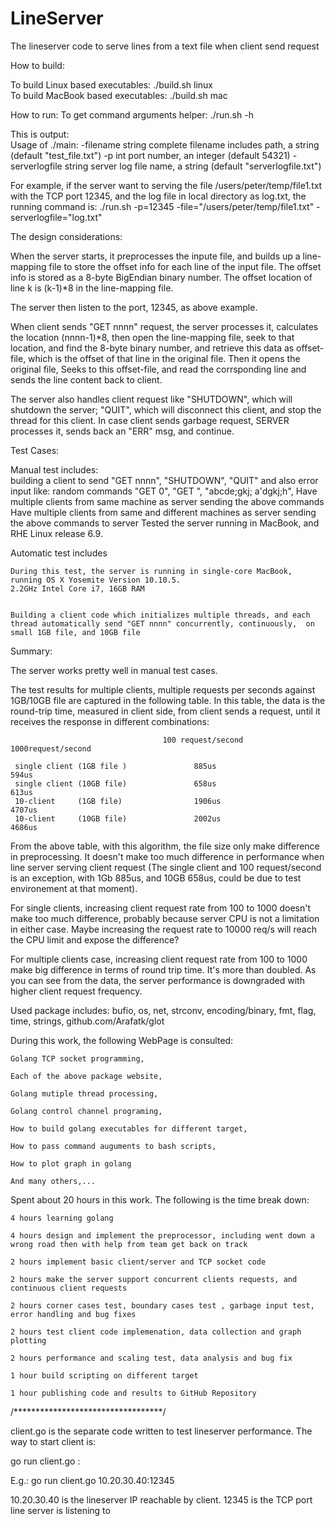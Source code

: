 # LineServer
The lineserver code to serve lines from a text file when client send request

How to build:

To build Linux based executables:
    ./build.sh linux   
To build MacBook based executables:
    ./build.sh  mac
    
How to run:
To get command arguments helper:
    ./run.sh -h

This is output:    
Usage of ./main:
  -filename string
    	complete filename includes path, a string (default "test_file.txt")
  -p int
    	port number, an integer (default 54321)
  -serverlogfile string
    		 server log file name, a string (default "serverlogfile.txt")

For example, if the server want to serving the file /users/peter/temp/file1.txt with the TCP port 12345, and the log file in local directory as log.txt,  the running command is:
    ./run.sh  -p=12345 -file="/users/peter/temp/file1.txt" -serverlogfile="log.txt"
    
The design considerations:

When the server starts, it preprocesses the inpute file, and builds up a line-mapping file to store the offset info for each line of the input file.  The offset info is stored as a 8-byte BigEndian binary number. The offset location of line k is (k-1)*8 in the line-mapping file.

The server then listen to the port, 12345, as above example. 

When client sends "GET nnnn" request, the server processes it, calculates the location (nnnn-1)*8, then open the line-mapping file, seek to that location, and find the 8-byte binary number, and retrieve this data as offset-file, which is the offset of that line in the original file.   Then it opens the original file, Seeks to this offset-file, and read the corrsponding line and sends the line content back to client.

The server also handles client request like "SHUTDOWN", which will shutdown the server; "QUIT", which will disconnect this client, and stop the thread for this client.  In case client sends garbage request, SERVER processes it, sends back an "ERR" msg, and continue. 


Test Cases:

Manual test includes:  
   building a client to send "GET nnnn", "SHUTDOWN", "QUIT" and also error input like: random commands "GET 0", "GET <huge>", "abcde;gkj;  a'dgkj;h",
    Have multiple clients from same machine as server sending the above commands
    Have multiple clients from same and different machines as server sending the above commands to server
    Tested the server running in MacBook, and RHE Linux release 6.9.     


Automatic test includes

    During this test, the server is running in single-core MacBook, running OS X Yosemite Version 10.10.5.    
    2.2GHz Intel Core i7, 16GB RAM


    Building a client code which initializes multiple threads, and each thread automatically send "GET nnnn" concurrently, continuously,  on small 1GB file, and 10GB file
    

Summary:

   The server works pretty well in manual test cases.  

   The test results for multiple clients, multiple requests per seconds against 1GB/10GB file are captured in the following table.
   In this table, the data is the round-trip time,  measured in client side, from client sends a request, until it receives the response in different combinations:



                                      100 request/second                          1000request/second
                                      
     single client (1GB file )               885us                                          594us
     single client (10GB file)               658us                                          613us
     10-client     (1GB file)                1906us                                         4707us 
     10-client     (10GB file)               2002us                                         4686us
     



From the above table, with this algorithm, the file size only make difference in preprocessing.  It doesn't make too much difference in performance when line server serving client request (The single client and 100 request/second is an exception, with 1Gb 885us, and 10GB 658us, could be due to test environement at that moment). 

For single clients, increasing client request rate from 100 to 1000 doesn't make too much difference, probably because server CPU is not a limitation in either case.  Maybe increasing the request rate to 10000 req/s will reach the CPU limit and expose the difference?

For multiple clients case, increasing client request rate from 100 to 1000 make big difference in terms of round trip time. It's more than doubled. As you can see from the data, the server performance is downgraded with higher client request frequency.



Used package includes: bufio, os, net, strconv, encoding/binary, fmt, flag, time, strings, github.com/Arafatk/glot

During this work, the following WebPage is consulted:  

    Golang TCP socket programming,  

    Each of the above package website,  

    Golang mutiple thread processing, 

    Golang control channel programing, 

    How to build golang executables for different target,  

    How to pass command auguments to bash scripts,

    How to plot graph in golang

    And many others,...

Spent about 20 hours in this work.  The following is the time break down:

    4 hours learning golang

    4 hours design and implement the preprocessor, including went down a wrong road then with help from team get back on track

    2 hours implement basic client/server and TCP socket code

    2 hours make the server support concurrent clients requests, and continuous client requests

    2 hours corner cases test, boundary cases test , garbage input test, error handling and bug fixes

    2 hours test client code implemenation, data collection and graph plotting

    2 hours performance and scaling test, data analysis and bug fix 

    1 hour build scripting on different target

    1 hour publishing code and results to GitHub Repository



/**********************************/

client.go is the separate code written to test lineserver performance.  The way to start client is:

go run client.go <line-server-ip>:<line-server-port>

E.g.: go run client.go 10.20.30.40:12345

10.20.30.40 is the lineserver IP reachable by client.  12345 is the TCP port line server is listening to
